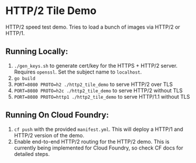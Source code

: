 # HTTP/2 Tile Demo

HTTP/2 speed test demo. Tries to load a bunch of images via HTTP/2 or
HTTP/1.

## Running Locally:

1. `./gen_keys.sh` to generate cert/key for the HTTPS + HTTP/2 server. Requires
   `openssl`. Set the subject name to `localhost`.
1. `go build`
1. `PORT=8080 PROTO=h2 ./http2_tile_demo` to serve HTTP/2 over TLS
1. `PORT=8080 PROTO=h2c ./http2_tile_demo` to serve HTTP/2 without TLS
1. `PORT=8080 PROTO=http1 ./http2_tile_demo` to serve HTTP/1.1 without TLS

## Running On Cloud Foundry:
1. `cf push` with the provided `manifest.yml`. This will deploy a HTTP/1 and
   HTTP/2 version of the demo.
1. Enable end-to-end HTTP/2 routing for the HTTP/2 demo. This is currently being
   implemented for Cloud Foundry, so check CF docs for detailed steps.
